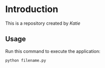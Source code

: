 # Introduction


This is a repository created by *Katie*


## Usage


Run this command to execute the application:


`python filename.py`

 

```
